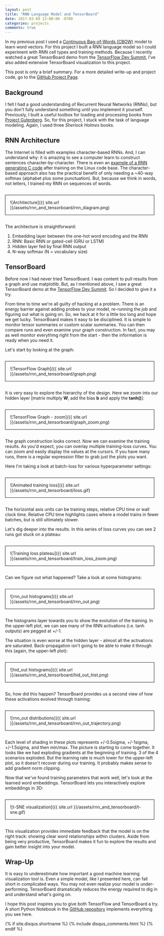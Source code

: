 ```yaml
---
layout: post
title: "RNN Language Model and TensorBoard"
date: 2017-03-09 12:00:00 -0700
categories: projects
comments: true
---
```

In my previous post I used a [Continuous Bag-of-Words (CBOW)](https://arxiv.org/pdf/1301.3781.pdf) model to learn word vectors. For this project I built a RNN language model so I could experiment with RNN cell types and training methods. Because I recently watched a great TensorBoard demo from the [TensorFlow Dev Summit](https://events.withgoogle.com/tensorflow-dev-summit/), I've also added extensive TensorBoard visualization to this project.

This post is only a brief summary. For a more detailed write-up and project code, go to the [GitHub Project Page](https://pat-coady.github.io/rnn/).

## Background

I felt I had a good understanding of Recurrent Neural Networks (RNNs), but you don't fully understand something until you implement it yourself. Previously, I built a useful toolbox for loading and processing books from [Project Gutenberg](https://www.gutenberg.org/). So, for this project, I stuck with the task of language modeling. Again, I used three *Sherlock Holmes* books.

## RNN Architecture

The Internet is filled with examples character-based RNNs. And, I can understand why: it is amazing to see a computer learn to construct sentences character-by-character. There is even an [example of a RNN generating C code](http://karpathy.github.io/2015/05/21/rnn-effectiveness/) after training on the Linux code base. The character-based approach also has the practical benefit of only needing a ~40-way softmax (alphabet plus some punctuation). But, because we think in words, not letters, I trained my RNN on sequences of words.

<div style="border: 1px solid black; display: inline-block; padding: 15px; margin: 15px; margin-left: 0px;" markdown="1">
![Architecture]({{ site.url }}/assets/rnn_and_tensorboard/rnn_diagram.png)
</div>

The architecture is straightforward:

1. Embedding layer between the one-hot word encoding and the RNN
2. RNN: Basic RNN or gated-cell (GRU or LSTM)
3. Hidden layer fed by final RNN output
4. N-way softmax (N = vocabulary size)

## TensorBoard

Before now I had never tried TensorBoard. I was content to pull results from a graph and use matplotlib. But, as I mentioned above, I saw a great TensorBoard demo at the [TensorFlow Dev Summit](https://events.withgoogle.com/tensorflow-dev-summit/). So I decided to give it a try.

From time to time we're all guilty of hacking at a problem. There is an energy barrier against adding probes to your model, re-running the job and figuring out what is going on. So, we hack at it for a little too long and hope we get lucky. TensorBoard makes it easy to be disciplined. It is simple to monitor tensor summaries or custom scalar summaries. You can then compare runs and even examine your graph construction. In fact, you may as well monitor everything right from the start - then the information is ready when you need it.

Let's start by looking at the graph:

<div style="border: 1px solid black; display: inline-block; padding: 15px; margin: 15px; margin-left: 0px;" markdown="1">
![TensorFlow Graph]({{ site.url }}/assets/rnn_and_tensorboard/graph.png)
</div>

It is very easy to explore the hierarchy of the design. Here we zoom into our hidden layer [matrix multiply **W**, add the bias **b** and apply the **tanh()**]:

<div style="border: 1px solid black; display: inline-block; padding: 15px; margin: 15px; margin-left: 0px;" markdown="1">
![TensorFlow Graph - zoom]({{ site.url }}/assets/rnn_and_tensorboard/graph_zoom.png)
</div>

The graph construction looks correct. Now we can examine the training results. As you'd expect, you can overlay multiple training-loss curves. You can zoom and easily display the values at the cursors. If you have many runs, there is a regular expression filter to grab just the plots you want.

Here I'm taking a look at batch-loss for various hyperparameter settings:

<div style="border: 1px solid black; display: inline-block; padding: 15px; margin: 15px; margin-left: 0px;" markdown="1">
![Animated training loss]({{ site.url }}/assets/rnn_and_tensorboard/loss.gif)
</div>

The horizontal axis units can be training steps, relative CPU time or wall clock time. Relative CPU time highlights cases where a model trains in fewer batches, but is still ultimately slower.

Let's dig deeper into the results. In this series of loss curves you can see 2 runs got stuck on a plateau:

<div style="border: 1px solid black; display: inline-block; padding: 15px; margin: 15px; margin-left: 0px;" markdown="1">
![Training loss plateau]({{ site.url }}/assets/rnn_and_tensorboard/train_loss_zoom.png)
</div>

Can we figure out what happened? Take a look at some histograms:

<div style="border: 1px solid black; display: inline-block; padding: 15px; margin: 15px; margin-left: 0px;" markdown="1">
![rnn_out histograms]({{ site.url }}/assets/rnn_and_tensorboard/rnn_out.png)
</div>

The histograms layer towards you to show the evolution of the training. In the upper-left plot, we can see many of the RNN activations (i.e. tanh outputs) are pegged at +/-1.

The situation is even worse at the hidden layer - almost all the activations are saturated. Back-propagation isn't going to be able to make it through this (again, the upper-left plot):

<div style="border: 1px solid black; display: inline-block; padding: 15px; margin: 15px; margin-left: 0px;" markdown="1">
![hid_out histograms]({{ site.url }}/assets/rnn_and_tensorboard/hid_out_hist.png)
</div>

So, how did this happen? TensorBoard provides us a second view of how these activations evolved through training:

<div style="border: 1px solid black; display: inline-block; padding: 15px; margin: 15px; margin-left: 0px;" markdown="1">
![rnn_out distributions]({{ site.url }}/assets/rnn_and_tensorboard/rnn_out_trajectory.png)
</div>

Each level of shading in these plots represents +/-0.5sigma, +/-1sigma, +/-1.5sigma, and then min/max. The picture is starting to come together. It looks like we had exploding gradients at the beginning of training. 3 of the 4 scenarios exploded. But the learning rate is much lower for the upper-left plot, so it doesn't recover during our training. It probably makes sense to add gradient norm clipping.

Now that we've found training parameters that work well, let's look at the learned word embeddings. TensorBoard lets you interactively explore embeddings in 3D:

<div style="border: 1px solid black; display: inline-block; padding: 15px; margin: 15px; margin-left: 0px;" markdown="1">
![t-SNE visualization]({{ site.url }}/assets/rnn_and_tensorboard/t-sne.gif)
</div>

This visualization provides immediate feedback that the model is on the right track: showing clear word relationships within clusters. Aside from being very productive, TensorBoard makes it fun to explore the results and gain better insight into your model.

## Wrap-Up

It is easy to underestimate how important a good machine learning visualization tool is. Even a simple model, like I presented here, can fall short in complicated ways. You may not even realize your model is under-performing. TensorBoard dramatically reduces the energy required to dig in and understand what's going on.

I hope this post inspires you to give both TensorFlow and TensorBoard a try. A short Python Notebook in the [GitHub repository](https://pat-coady.github.io/rnn/) implements everything you see here.

{% if site.disqus.shortname %}
  {% include disqus_comments.html %}
{% endif %}
